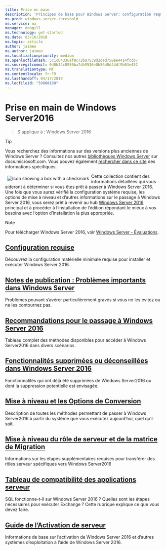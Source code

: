 ```yaml
---
title: Prise en main
description: 'Principes de base pour Windows Server: configuration requise, notes de publication, options de mise à niveau'
ms.prod: windows-server-threshold
ms.service: na
manager: dongill
ms.technology: get-started
ms.date: 03/16/2018
ms.topic: article
author: jaimeo
ms.author: jaimeo
ms.localizationpriority: medium
ms.openlocfilehash: 5c1c64336af9c72b97539d2ded750ee4414fccb7
ms.sourcegitcommit: 0d0b32c8986ba7db9536e0b8648d4ddf9b03e452
ms.translationtype: MT
ms.contentlocale: fr-FR
ms.lasthandoff: 04/17/2019
ms.locfileid: "59868180"
---
```

# <a name="get-started-with-windows-server-2016"></a>Prise en main de Windows Server2016

>S'applique à : Windows Server 2016

>[!TIP]
> Vous recherchez des informations sur des versions plus anciennes de Windows Server ? Consultez nos autres [bibliothèques Windows Server](/previous-versions/windows/) sur docs.microsoft.com. Vous pouvez également [rechercher dans ce site](https://docs.microsoft.com/search/index?search=Windows+Server&dataSource=previousVersions) des informations spécifiques.

<img src="../media/landing-icons/getstarted.png" style='float:left; padding:.5em;' alt="Icon showing a box with a checkmark"> Cette collection contient des informations détaillées qui vous aideront à déterminer si vous êtes prêt à passer à Windows Server 2016. Une fois que vous aurez vérifié la configuration système requise, les options de mise à niveau et d’autres informations sur le passage à Windows Server 2016, vous serez prêt à revenir au hub [Windows Server 2016](Windows-Server-2016.md) principal et à procéder à l’installation de l’édition répondant le mieux à vos besoins avec l’option d’installation la plus appropriée. 

>[!Note]
> Pour télécharger Windows Server 2016, voir [Windows Server - Évaluations](https://www.microsoft.com/evalcenter/evaluate-windows-server-2016).


## <a name="system-requirementssystem-requirementsmd"></a>[Configuration requise](system-requirements.md)
Découvrez la configuration matérielle minimale requise pour installer et exécuter Windows Server 2016.

## <a name="release-notes-important-issues-in-windows-serverwindows-server-2016-ga-release-notesmd"></a>[Notes de publication : Problèmes importants dans Windows Server](Windows-Server-2016-GA-Release-Notes.md)
Problèmes pouvant s’avérer particulièrement graves si vous ne les évitez ou ne les contournez pas.

## <a name="recommendations-for-moving-to-windows-server-2016recommendations-moving-to-server2016md"></a>[Recommandations pour le passage à Windows Server 2016](Recommendations-moving-to-Server2016.md)
Tableau complet des méthodes disponibles pour accéder à Windows Server2016 dans divers scénarios.

## <a name="features-removed-or-deprecated-in--windows-server-2016deprecated-featuresmd"></a>[Fonctionnalités supprimées ou déconseillées dans Windows Server 2016](deprecated-features.md)
Fonctionnalités qui ont déjà été supprimées de Windows Server2016 ou dont la suppression potentielle est envisagée.

## <a name="upgrade-and-conversion-optionssupported-upgrade-pathsmd"></a>[Mise à niveau et les Options de Conversion](Supported-Upgrade-Paths.md)
Description de toutes les méthodes permettant de passer à Windows Server2016 à partir du système que vous exécutez aujourd’hui, quel qu’il soit.

## <a name="server-role-upgrade-and-migration-matrixserver-role-upgradeability-tablemd"></a>[Mise à niveau du rôle de serveur et de la matrice de Migration](Server-Role-Upgradeability-Table.md)
Informations sur les étapes supplémentaires requises pour transférer des rôles serveur spécifiques vers Windows Server2016

## <a name="server-application-compatibility-tableserver-application-compatibilitymd"></a>[Tableau de compatibilité des applications serveur](Server-Application-Compatibility.md)
SQL fonctionne-t-il sur Windows Server 2016 ? Quelles sont les étapes nécessaires pour exécuter Exchange ? Cette rubrique explique ce que vous devez faire.

## <a name="server-activation-guideserver-2016-activationmd"></a>[Guide de l’Activation de serveur](Server-2016-activation.md)
Informations de base sur l’activation de Windows Server 2016 et d’autres systèmes d’exploitation à l’aide de Windows Server 2016.


